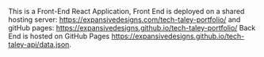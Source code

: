 This is a Front-End React Application, Front End is deployed on a shared hosting server:  https://expansivedesigns.com/tech-taley-portfolio/ and gitHub pages:  https://expansivedesigns.github.io/tech-taley-portfolio/  Back End is hosted on GitHub Pages https://expansivedesigns.github.io/tech-taley-api/data.json.  
#

